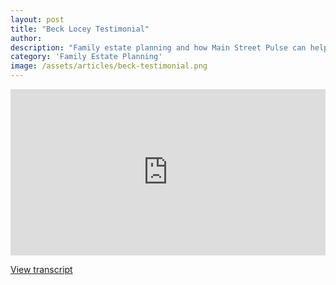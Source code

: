 ```yaml
---
layout: post
title: "Beck Locey Testimonial"
author: 
description: "Family estate planning and how Main Street Pulse can help families stay updated and organized."
category: 'Family Estate Planning'
image: /assets/articles/beck-testimonial.png
---
```

<iframe width="100%" height="266" src="https://www.youtube.com/embed/X9yDurMaFGE?si=oJJfMUTSkLw17s7_" title="YouTube video player" frameborder="0" allow="accelerometer; autoplay; clipboard-write; encrypted-media; gyroscope; picture-in-picture; web-share" referrerpolicy="strict-origin-when-cross-origin" allowfullscreen></iframe>
<p><a href="/testimonials/beck-locey-testimonial" target="_blank">View transcript</a></p>